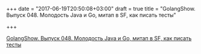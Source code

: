 +++
date = "2017-06-19T20:50:08+03:00"
draft = true
title = "GolangShow. Выпуск 048. Молодость Java и Go, митап в SF, как писать тесты"

+++

<p><a href="http://golangshow.com/episode/2016/03-18-048/">GolangShow. Выпуск 048. Молодость Java и Go, митап в SF, как писать тесты</a></p>